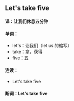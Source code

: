 ## Let's take five

#### 译：让我们休息五分钟

#### 单词：

- let's：让我们（let us 的缩写）
- take：拿，获得
- five：五

#### 连读：

- Let's take five

#### 断词：Let's take five
